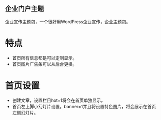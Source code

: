 企业门户主题
---
企业宣传主题包，一个很好用WordPress企业宣传，企业主题包。
# 特点  
* 首页所有信息都是可以定制显示。
* 首页图片广告条可以从后台更换。
# 首页设置
* 创建文章，设置栏目hot=1将会在首页单独显示。
* 首页左上脚小幻灯片设置。banner=1并且将设置特色图片，将会展示在首页左侧幻灯片。  
